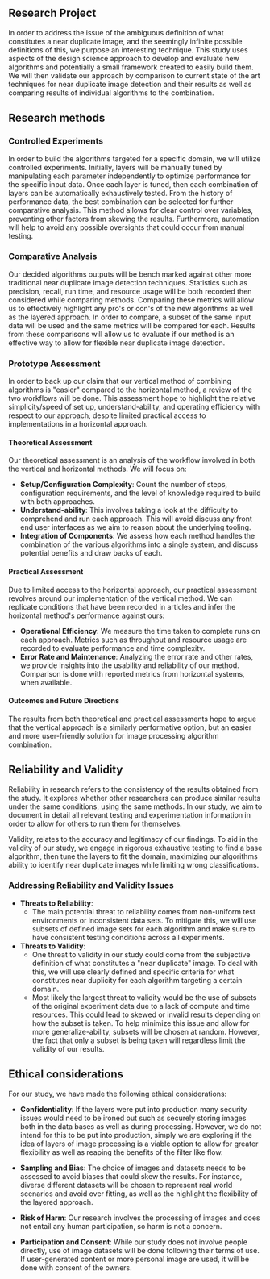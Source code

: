 ## Research Project

In order to address the issue of the ambiguous definition of what constitutes a near duplicate image, and the seemingly infinite possible definitions of this, we purpose an interesting technique. This study uses aspects of the design science approach to develop and evaluate new algorithms and potentially a small framework created to easily build them. We will then validate our approach by comparison to current state of the art techniques for near duplicate image detection and their results as well as comparing results of individual algorithms to the combination.

## Research methods

### Controlled Experiments

In order to build the algorithms targeted for a specific domain, we will utilize controlled experiments. Initially, layers will be manually tuned by manipulating each parameter independently to optimize performance for the specific input data. Once each layer is tuned, then each combination of layers can be automatically exhaustively tested. From the history of performance data, the best combination can be selected for further comparative analysis. This method allows for clear control over variables, preventing other factors from skewing the results. Furthermore, automation will help to avoid any possible oversights that could occur from manual testing.
### Comparative Analysis

Our decided algorithms outputs will be bench marked against other more traditional near duplicate image detection techniques. Statistics such as precision, recall, run time, and resource usage will be both recorded then considered while comparing methods. Comparing these metrics will allow us to effectively highlight any pro's or con's of the new algorithms as well as the layered approach. In order to compare, a subset of the same input data will be used and the same metrics will be compared for each. Results from these comparisons will allow us to evaluate if our method is an effective way to allow for flexible near duplicate image detection.

### Prototype Assessment

In order to back up our claim that our vertical method of combining algorithms is "easier" compared to the horizontal method, a review of the two workflows will be done. This assessment hope to highlight the relative simplicity/speed of set up, understand-ability, and operating efficiency with respect to our approach, despite limited practical access to implementations in a horizontal approach.

#### **Theoretical Assessment**

Our theoretical assessment is an analysis of the workflow involved in both the vertical and horizontal methods. We will focus on:
- **Setup/Configuration Complexity**: Count the number of steps, configuration requirements, and the level of knowledge required to build with both approaches.
- **Understand-ability**: This involves taking a look at the difficulty to comprehend and run each approach. This will avoid discuss any front end user interfaces as we aim to reason about the underlying tooling.
- **Integration of Components**: We assess how each method handles the combination of the various algorithms into a single system, and discuss potential benefits and draw backs of each.

#### **Practical Assessment**

Due to limited access to the horizontal approach, our practical assessment revolves around our implementation of the vertical method. We can replicate conditions that have been recorded in articles and infer the horizontal method's performance against ours:
- **Operational Efficiency**: We measure the time taken to complete runs on each approach. Metrics such as throughput and resource usage are recorded to evaluate performance and time complexity.
- **Error Rate and Maintenance**: Analyzing the error rate and other rates, we provide insights into the usability and reliability of our method. Comparison is done with reported metrics from horizontal systems, when available.

#### **Outcomes and Future Directions**

The results from both theoretical and practical assessments hope to argue that the vertical approach is a similarly performative option, but an easier and more user-friendly solution for image processing algorithm combination.

## Reliability and Validity

Reliability in research refers to the consistency of the results obtained from the study. It explores whether other researchers can produce similar results under the same conditions, using the same methods. In our study, we aim to document in detail all relevant testing and experimentation information in order to allow for others to run them for themselves.

Validity, relates to the accuracy and legitimacy of our findings. To aid in the validity of our study, we engage in rigorous exhaustive testing to find a base algorithm, then tune the layers to fit the domain, maximizing our algorithms ability to identify near duplicate images while limiting wrong classifications.

### Addressing Reliability and Validity Issues

- **Threats to Reliability**: 
	- The main potential threat to reliability comes from non-uniform test environments or inconsistent data sets. To mitigate this, we will use subsets of defined image sets for each algorithm and make sure to have consistent testing conditions across all experiments.
- **Threats to Validity**: 
	- One threat to validity in our study could come from the subjective definition of what constitutes a "near duplicate" image. To deal with this, we will use clearly defined and specific criteria for what constitutes near duplicity for each algorithm targeting a certain domain.
	- Most likely the largest threat to validity would be the use of subsets of the original experiment data due to a lack of compute and time resources. This could lead to skewed or invalid results depending on how the subset is taken. To help minimize this issue and allow for more generalize-ability, subsets will be chosen at random. However, the fact that only a subset is being taken will regardless limit the validity of our results.
	
## Ethical considerations

For our study, we have made the following ethical considerations:

- **Confidentiality**: If the layers were put into production many security issues would need to be ironed out such as securely storing images both in the data bases as well as during processing. However, we do not intend for this to be put into production, simply we are exploring if the idea of layers of image processing is a viable option to allow for greater flexibility as well as reaping the benefits of the filter like flow.

- **Sampling and Bias**: The choice of images and datasets needs to be assessed to avoid biases that could skew the results. For instance, diverse different datasets will be chosen to represent real world scenarios and avoid over fitting, as well as the highlight the flexibility of the layered approach.

- **Risk of Harm**: Our research involves the processing of images and does not entail any human participation, so harm is not a concern.

- **Participation and Consent**: While our study does not involve people directly, use of image datasets will be done following their terms of use. If user-generated content or more personal image are used, it will be done with consent of the owners.
